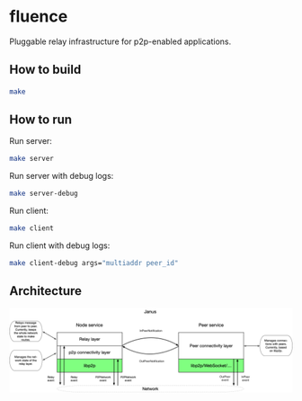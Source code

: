 # fluence
Pluggable relay infrastructure for p2p-enabled applications.

## How to build

```bash
make
```

## How to run

Run server:
```bash
make server
```

Run server with debug logs:
```bash
make server-debug
``` 

Run client:
```bash
make client
```

Run client with debug logs:
```bash
make client-debug args="multiaddr peer_id"
```

## Architecture
![*The architecture of Fluence](img/fluence_arch.png)
